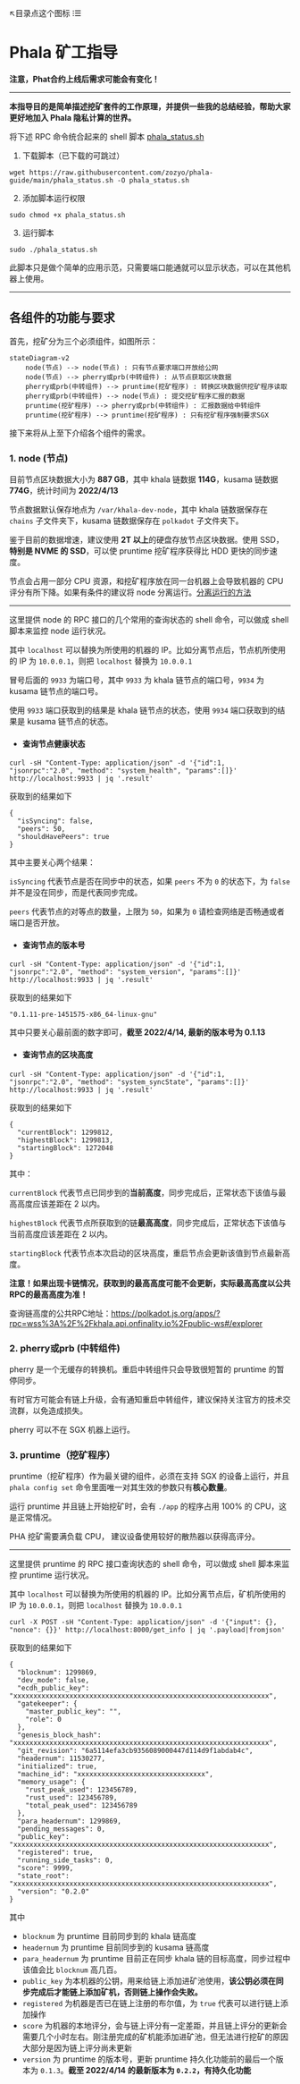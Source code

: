 ↖目录点这个图标 ⁝☰

# Phala 矿工指导

**注意，Phat合约上线后需求可能会有变化！**

---

**本指导目的是简单描述挖矿套件的工作原理，并提供一些我的总结经验，帮助大家更好地加入 Phala 隐私计算的世界。**

将下述 RPC 命令统合起来的 shell 脚本 [phala_status.sh](./phala_status.sh)

1. 下载脚本（已下载的可跳过）
```
wget https://raw.githubusercontent.com/zozyo/phala-guide/main/phala_status.sh -O phala_status.sh
```

2. 添加脚本运行权限
```
sudo chmod +x phala_status.sh
```

3. 运行脚本
```
sudo ./phala_status.sh
```

此脚本只是做个简单的应用示范，只需要端口能通就可以显示状态，可以在其他机器上使用。

---

## 各组件的功能与要求

首先，挖矿分为三个必须组件，如图所示：

```mermaid
stateDiagram-v2
    node(节点) --> node(节点) : 只有节点要求端口开放给公网
    node(节点) --> pherry或prb(中转组件) : 从节点获取区块数据
    pherry或prb(中转组件) --> pruntime(挖矿程序) : 转换区块数据供挖矿程序读取
    pherry或prb(中转组件) --> node(节点) : 提交挖矿程序汇报的数据
    pruntime(挖矿程序) --> pherry或prb(中转组件) : 汇报数据给中转组件
    pruntime(挖矿程序) --> pruntime(挖矿程序) : 只有挖矿程序强制要求SGX
```

接下来将从上至下介绍各个组件的需求。

### 1. node (节点)

目前节点区块数据大小为 **887 GB**，其中 khala 链数据 **114G**，kusama 链数据 **774G**，统计时间为 **2022/4/13**

节点数据默认保存地点为 `/var/khala-dev-node`，其中 khala 链数据保存在 `chains` 子文件夹下，kusama 链数据保存在 `polkadot` 子文件夹下。

鉴于目前的数据增速，建议使用 **2T 以上**的硬盘存放节点区块数据。使用 SSD，**特别是 NVME 的 SSD**，可以使 pruntime 挖矿程序获得比 HDD 更快的同步速度。

节点会占用一部分 CPU 资源，和挖矿程序放在同一台机器上会导致机器的 CPU 评分有所下降。如果有条件的建议将 node 分离运行。[分离运行的方法](./node-separation.md)

---

这里提供 node 的 RPC 接口的几个常用的查询状态的 shell 命令，可以做成 shell 脚本来监控 node 运行状况。

其中 `localhost` 可以替换为所使用的机器的 IP。比如分离节点后，节点机所使用的 IP 为 `10.0.0.1`，则把 `localhost` 替换为 `10.0.0.1`

冒号后面的 `9933` 为端口号，其中 `9933` 为 khala 链节点的端口号，`9934` 为 kusama 链节点的端口号。

使用 `9933` 端口获取到的结果是 khala 链节点的状态，使用 `9934` 端口获取到的结果是 kusama 链节点的状态。

* #### 查询节点健康状态

```
curl -sH "Content-Type: application/json" -d '{"id":1, "jsonrpc":"2.0", "method": "system_health", "params":[]}' http://localhost:9933 | jq '.result'
```

获取到的结果如下

```
{
  "isSyncing": false,
  "peers": 50,
  "shouldHavePeers": true
}
```

其中主要关心两个结果：

`isSyncing` 代表节点是否在同步中的状态，如果 `peers` 不为 `0` 的状态下，为 `false` 并不是没在同步，而是代表同步完成。

`peers` 代表节点的对等点的数量，上限为 `50`，如果为 `0` 请检查网络是否畅通或者端口是否开放。

* #### 查询节点的版本号

```
curl -sH "Content-Type: application/json" -d '{"id":1, "jsonrpc":"2.0", "method": "system_version", "params":[]}' http://localhost:9933 | jq '.result'
```

获取到的结果如下

```
"0.1.11-pre-1451575-x86_64-linux-gnu"
```

其中只要关心最前面的数字即可，**截至 2022/4/14, 最新的版本号为 0.1.13**

* #### 查询节点的区块高度

```
curl -sH "Content-Type: application/json" -d '{"id":1, "jsonrpc":"2.0", "method": "system_syncState", "params":[]}' http://localhost:9933 | jq '.result'
```

获取到的结果如下

```
{
  "currentBlock": 1299812,
  "highestBlock": 1299813,
  "startingBlock": 1272048
}
```

其中：

`currentBlock` 代表节点已同步到的**当前高度**，同步完成后，正常状态下该值与最高高度应该差距在 2 以内。

`highestBlock` 代表节点所获取到的链**最高高度**，同步完成后，正常状态下该值与当前高度应该差距在 2 以内。

`startingBlock` 代表节点本次启动的区块高度，重启节点会更新该值到节点最新高度。

**注意！如果出现卡链情况，获取到的最高高度可能不会更新，实际最高高度以公共RPC的最高高度为准！**

查询链高度的公共RPC地址：https://polkadot.js.org/apps/?rpc=wss%3A%2F%2Fkhala.api.onfinality.io%2Fpublic-ws#/explorer

### 2. pherry或prb (中转组件)

pherry 是一个无缓存的转换机。重启中转组件只会导致很短暂的 pruntime 的暂停同步。

有时官方可能会有链上升级，会有通知重启中转组件，建议保持关注官方的技术交流群，以免造成损失。

pherry 可以不在 SGX 机器上运行。

### 3. pruntime（挖矿程序）

pruntime（挖矿程序）作为最关键的组件，必须在支持 SGX 的设备上运行，并且 `phala config set` 命令里面唯一对其生效的参数只有**核心数量**。

运行 pruntime 并且链上开始挖矿时，会有 `./app` 的程序占用 100% 的 CPU，这是正常情况。

PHA 挖矿需要满负载 CPU， 建议设备使用较好的散热器以获得高评分。

---

这里提供 pruntime 的 RPC 接口查询状态的 shell 命令，可以做成 shell 脚本来监控 pruntime 运行状况。

其中 `localhost` 可以替换为所使用的机器的 IP。比如分离节点后，矿机所使用的 IP 为 `10.0.0.1`，则把 `localhost` 替换为 `10.0.0.1`

```
curl -X POST -sH "Content-Type: application/json" -d '{"input": {}, "nonce": {}}' http://localhost:8000/get_info | jq '.payload|fromjson'
```
获取到的结果如下

```
{
  "blocknum": 1299869,
  "dev_mode": false,
  "ecdh_public_key": "xxxxxxxxxxxxxxxxxxxxxxxxxxxxxxxxxxxxxxxxxxxxxxxxxxxxxxxxxxxxxxxx",
  "gatekeeper": {
    "master_public_key": "",
    "role": 0
  },
  "genesis_block_hash": "xxxxxxxxxxxxxxxxxxxxxxxxxxxxxxxxxxxxxxxxxxxxxxxxxxxxxxxxxxxxxxxx",
  "git_revision": "6a5114efa3cb9356089000447d114d9f1abdab4c",
  "headernum": 11530277,
  "initialized": true,
  "machine_id": "xxxxxxxxxxxxxxxxxxxxxxxxxxxxxxxx",
  "memory_usage": {
    "rust_peak_used": 123456789,
    "rust_used": 123456789,
    "total_peak_used": 123456789
  },
  "para_headernum": 1299869,
  "pending_messages": 0,
  "public_key": "xxxxxxxxxxxxxxxxxxxxxxxxxxxxxxxxxxxxxxxxxxxxxxxxxxxxxxxxxxxxxxxx",
  "registered": true,
  "running_side_tasks": 0,
  "score": 9999,
  "state_root": "xxxxxxxxxxxxxxxxxxxxxxxxxxxxxxxxxxxxxxxxxxxxxxxxxxxxxxxxxxxxxxxx",
  "version": "0.2.0"
}
```

其中
* `blocknum` 为 pruntime 目前同步到的 khala 链高度
* `headernum` 为 pruntime 目前同步到的 kusama 链高度
* `para_headernum` 为 pruntime 目前正在同步 khala 链的目标高度，同步过程中该值会比 `blocknum` 高几百。
* `public_key` 为本机器的公钥，用来给链上添加进矿池使用，**该公钥必须在同步完成后才能链上添加矿机，否则链上操作会失败。**
* `registered` 为机器是否已在链上注册的布尔值，为 `true` 代表可以进行链上添加操作
* `score` 为机器的本地评分，会与链上评分有一定差距，并且链上评分的更新会需要几个小时左右。刚注册完成的矿机能添加进矿池，但无法进行挖矿的原因大部分是因为链上评分尚未更新
* `version` 为 pruntime 的版本号，更新 pruntime 持久化功能前的最后一个版本为 `0.1.3`。**截至 2022/4/14 的最新版本为 `0.2.2`，有持久化功能**
